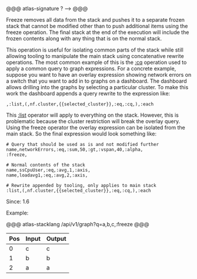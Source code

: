 @@@ atlas-signature
?
-->
<empty>
@@@

Freeze removes all data from the stack and pushes it to a separate frozen stack
that cannot be modified other than to push additional items using the freeze operation.
The final stack at the end of the execution will include the frozen contents along with
any thing that is on the normal stack.

This operation is useful for isolating common parts of the stack while still allowing
tooling to manipulate the main stack using concatenative rewrite operations. The most
common example of this is the [:cq](cq.md) operation used to apply a common query
to graph expressions. For a concrete example, suppose you want to have an overlay
expression showing network errors on a switch that you want to add in to graphs on
a dashboard. The dashboard allows drilling into the graphs by selecting a particular
cluster. To make this work the dashboard appends a query rewrite to the expression
like:

```
,:list,(,nf.cluster,{{selected_cluster}},:eq,:cq,),:each
```

This [:list](list.md) operator will apply to everything on the stack. However, this
is problematic because the cluster restriction will break the overlay query. Using
the freeze operator the overlay expression can be isolated from the main stack. So
the final expression would look something like:

```
# Query that should be used as is and not modified further
name,networkErrors,:eq,:sum,50,:gt,:vspan,40,:alpha,
:freeze,

# Normal contents of the stack
name,ssCpuUser,:eq,:avg,1,:axis,
name,loadavg1,:eq,:avg,2,:axis,

# Rewrite appended by tooling, only applies to main stack
:list,(,nf.cluster,{{selected_cluster}},:eq,:cq,),:each
```

Since: 1.6

Example:

@@@ atlas-stacklang
/api/v1/graph?q=a,b,c,:freeze
@@@

<table><thead><th>Pos</th><th>Input</th><th>Output</th></thead><tbody><tr>
<td>0</td>
<td>c</td>
<td>c</td>
</tr><tr>
<td>1</td>
<td>b</td>
<td>b</td>
</tr><tr>
<td>2</td>
<td>a</td>
<td>a</td>
</tr></tbody></table>
